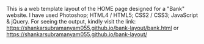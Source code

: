 This is a web template layout of the HOME page designed for a "Bank" website. I have used Photoshop; HTML4 / HTML5; CSS2 / CSS3; JavaScript & jQuery. For seeing the output, kindly visit the link: https://shankarsubramanyam055.github.io/bank-layout/bank.html or https://shankarsubramanyam055.github.io/bank-layout/
